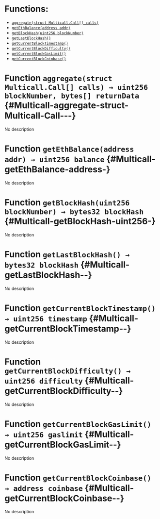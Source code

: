 # Functions:

- [`aggregate(struct Multicall.Call[] calls)`](#Multicall-aggregate-struct-Multicall-Call---)
- [`getEthBalance(address addr)`](#Multicall-getEthBalance-address-)
- [`getBlockHash(uint256 blockNumber)`](#Multicall-getBlockHash-uint256-)
- [`getLastBlockHash()`](#Multicall-getLastBlockHash--)
- [`getCurrentBlockTimestamp()`](#Multicall-getCurrentBlockTimestamp--)
- [`getCurrentBlockDifficulty()`](#Multicall-getCurrentBlockDifficulty--)
- [`getCurrentBlockGasLimit()`](#Multicall-getCurrentBlockGasLimit--)
- [`getCurrentBlockCoinbase()`](#Multicall-getCurrentBlockCoinbase--)

# Function `aggregate(struct Multicall.Call[] calls) → uint256 blockNumber, bytes[] returnData` {#Multicall-aggregate-struct-Multicall-Call---}

No description

# Function `getEthBalance(address addr) → uint256 balance` {#Multicall-getEthBalance-address-}

No description

# Function `getBlockHash(uint256 blockNumber) → bytes32 blockHash` {#Multicall-getBlockHash-uint256-}

No description

# Function `getLastBlockHash() → bytes32 blockHash` {#Multicall-getLastBlockHash--}

No description

# Function `getCurrentBlockTimestamp() → uint256 timestamp` {#Multicall-getCurrentBlockTimestamp--}

No description

# Function `getCurrentBlockDifficulty() → uint256 difficulty` {#Multicall-getCurrentBlockDifficulty--}

No description

# Function `getCurrentBlockGasLimit() → uint256 gaslimit` {#Multicall-getCurrentBlockGasLimit--}

No description

# Function `getCurrentBlockCoinbase() → address coinbase` {#Multicall-getCurrentBlockCoinbase--}

No description
